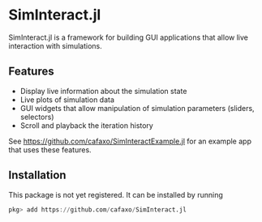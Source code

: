 # SimInteract.jl

SimInteract.jl is a framework for building GUI applications that allow live interaction with simulations.

## Features
- Display live information about the simulation state
- Live plots of simulation data
- GUI widgets that allow manipulation of simulation parameters (sliders, selectors)
- Scroll and playback the iteration history

See https://github.com/cafaxo/SimInteractExample.jl for an example app that uses these features.

## Installation

This package is not yet registered. It can be installed by running
```julia
pkg> add https://github.com/cafaxo/SimInteract.jl
```
